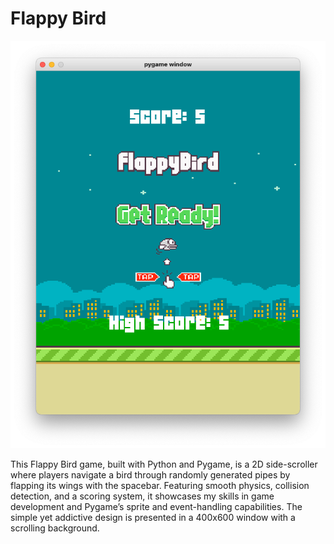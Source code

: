 # Flappy Bird

![welcome](assets/flappy_welcome.png)

This Flappy Bird game, built with Python and Pygame, is a 2D side-scroller where players navigate a bird through randomly generated pipes by flapping its wings with the spacebar. Featuring smooth physics, collision detection, and a scoring system, it showcases my skills in game development and Pygame’s sprite and event-handling capabilities. The simple yet addictive design is presented in a 400x600 window with a scrolling background.
